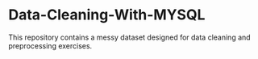 # Data-Cleaning-With-MYSQL
This repository contains a messy dataset designed for data cleaning and preprocessing exercises.
